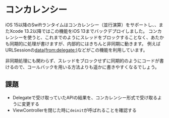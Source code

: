# コンカレンシー

iOS 15以降のSwiftランタイムはコンカレンシー（並行演算）をサポートし、、またXcode 13.2以降ではこの機能をiOS 13までバックデプロイしました。
コンカレンシーを使うと、これまでのようにスレッドをブロックすることなく、あたかも同期的に処理が書けますが、内部的にはきちんと非同期に動きます。
例えばURLSessionの[data(from:delegate:)](https://developer.apple.com/documentation/foundation/urlsession/3767353-data)などがこの機能を利用しています。

非同期処理にも関わらず、スレッドをブロックせずに同期的のようにコードが書けるので、コールバックを用いる方法よりも遥かに書きやすくなるでしょう。

## 課題
- Delegateで受け取っていたAPIの結果を、コンカレンシー形式で受け取るように変更する
- ViewControllerを閉じた時に`deinit`が呼ばれることを確認する
